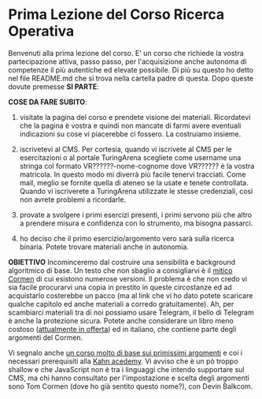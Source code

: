 # Prima Lezione del Corso Ricerca Operativa #

Benvenuti alla prima lezione del corso.
E' un corso che richiede la vostra partecipazione attiva, passo passo, per l'acquisizione anche autonoma di competenze il più autentiche ed elevate possibile. Di più su questo ho detto nel file README.md che si trova nella cartella padre di questa.
Dopo queste dovute premesse __SI PARTE__:

__COSE DA FARE SUBITO__:
1. visitate la pagina del corso e prendete visione dei materiali. Ricordatevi che la pagina è vostra e quindi non mancate di farmi avere eventuali indicazioni su cose vi piacerebbe ci fossero. La costruiamo insieme.

2. iscrivetevi al CMS.
Per cortesia, quando vi iscrivete al CMS per le esercitazioni o al portale TuringArena scegliete come username una stringa col formato VR??????-nome-cognome dove VR?????? è la vostra matricola. In questo modo mi diverrà più facile tenervi tracciati. Come mail, meglio se fornite quella di ateneo se la usate e tenete controllata.
Quando vi iscriverete a TuringArena utilizzate le stesse credenziali, così non avrete problemi a ricordarle.

3. provate a svolgere i primi esercizi presenti, i primi servono più che altro a prendere misura e confidenza con lo strumento, ma bisogna passarci.

4. ho deciso che il primo esercizio/argomento vero sarà sulla ricerca binaria. Potete trovare materiali anche in autonomia.

__OBIETTIVO__ Incominceremo dal costruire una sensibilità e background algoritmico di base.
Un testo che non sbaglio a consigliarvi è il [mitico Cormen](https://mitpress.mit.edu/books/introduction-algorithms-third-edition) di cui esistono numerose versioni. Il problema è che non credo vi sia facile procurarvi una copia in prestito in queste circostanze ed ad acquistarlo costerebbe un pacco (ma al link che vi ho dato potete scaricare qualche capitolo ed anche materiali a corredo gratuitamente).
Ah, per scambiarci materiali tra di noi possiamo usare Telegram, il bello di Telegram è anche la protezione sicura.
Potete anche considerare un libro meno costoso ([attualmente in offerta](https://www.ibs.it/algoritmi-strutture-di-dati-libro-alan-a-bertossi-alberto-montresor/e/9788825173956)) ed in italiano, che contiene parte degli argomenti del Cormen.  

Vi segnalo anche [un corso molto di base sui primissimi argomenti](https://www.khanacademy.org/computing/computer-science/algorithms#intro-to-algorithms) e coi i necessari prerequisiti alla [Kahn acedemy](https://www.ted.com/talks/sal_khan_let_s_use_video_to_reinvent_education?language=en). Vi avviso che è un pò troppo shallow e che JavaScript non è tra i linguaggi che intendo supportare sul CMS, ma chi hanno consultato per l'impostazione e scelta degli argomenti sono Tom Cormen (dove ho già sentito questo nome?), con Devin Balkcom.
